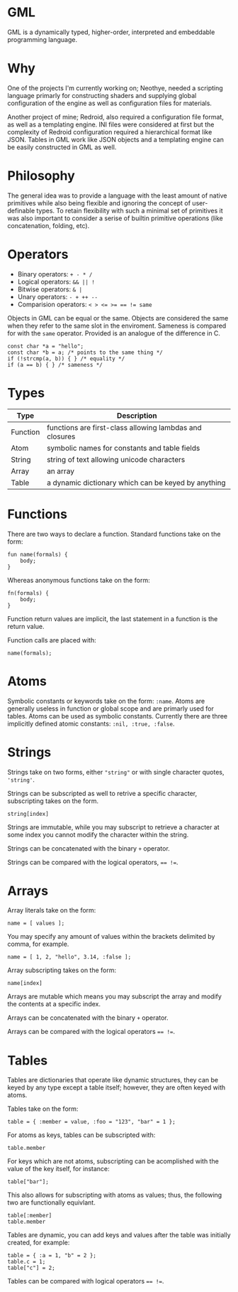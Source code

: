 # GML

GML is a dynamically typed, higher-order, interpreted and embeddable
programming language.

# Why
One of the projects I'm currently working on; Neothye, needed a scripting
language primarly for constructing shaders and supplying global configuration
of the engine as well as configuration files for materials.

Another project of mine; Redroid, also required a configuration file format,
as well as a templating engine. INI files were considered at first but the
complexity of Redroid configuration required a hierarchical format like JSON.
Tables in GML work like JSON objects and a templating engine can be easily
constructed in GML as well.

# Philosophy

The general idea was to provide a language with the least amount of
native primitives while also being flexible and ignoring the concept
of user-definable types. To retain flexibility with such a minimal set
of primitives it was also important to consider a serise of builtin
primitive operations (like concatenation, folding, etc).

# Operators
* Binary operators: `+ - * /`
* Logical operators: `&& || !`
* Bitwise operators: `& |`
* Unary operators: `- + ++ --`
* Comparision operators: `< > <= >= == != same`

Objects in GML can be equal or the same. Objects are considered the same
when they refer to the same slot in the enviroment. Sameness is compared
for with the `same` operator. Provided is an analogue of the difference
in C.
```
const char *a = "hello";
const char *b = a; /* points to the same thing */
if (!strcmp(a, b)) { } /* equality */
if (a == b) { } /* sameness */
```

# Types

| Type     | Description                                             |
|----------|---------------------------------------------------------|
| Function | functions are first-class allowing lambdas and closures |
| Atom     | symbolic names for constants and table fields           |
| String   | string of text allowing unicode characters              |
| Array    | an array                                                |
| Table    | a dynamic dictionary which can be keyed by anything     |


# Functions

There are two ways to declare a function. Standard functions take on
the form:
```
fun name(formals) {
    body;
}
```
Whereas anonymous functions take on the form:
```
fn(formals) {
    body;
}
```

Function return values are implicit, the last statement in a function
is the return value.

Function calls are placed with:
```
name(formals);
```

# Atoms
Symbolic constants or keywords take on the form: `:name`. Atoms are
generally useless in function or global scope and are primarly used
for tables. Atoms can be used as symbolic constants. Currently there
are three implicitly defined atomic constants: `:nil, :true, :false`.

# Strings
Strings take on two forms, either `"string"` or with single character
quotes, `'string'`.

Strings can be subscripted as well to retrive a specific character,
subscripting takes on the form.
```
string[index]
```

Strings are immutable, while you may subscript to retrieve a character
at some index you cannot modify the character within the string.

Strings can be concatenated with the binary `+` operator.

Strings can be compared with the logical operators, `== !=`.


# Arrays
Array literals take on the form:
```
name = [ values ];
```

You may specify any amount of values within the brackets delimited by
comma, for example.
```
name = [ 1, 2, "hello", 3.14, :false ];
````

Array subscripting takes on the form:
```
name[index]
```

Arrays are mutable which means you may subscript the array and modify
the contents at a specific index.

Arrays can be concatenated with the binary `+` operator.

Arrays can be compared with the logical operators `== !=`.

# Tables
Tables are dictionaries that operate like dynamic structures, they can
be keyed by any type except a table itself; however, they are often keyed
with atoms.

Tables take on the form:
```
table = { :member = value, :foo = "123", "bar" = 1 };
```

For atoms as keys, tables can be subscripted with:
```
table.member
```

For keys which are not atoms, subscripting can be acomplished with the
value of the key itself, for instance:
```
table["bar"];
```

This also allows for subscripting with atoms as values; thus, the following
two are functionally equivlant.
```
table[:member]
table.member
```

Tables are dynamic, you can add keys and values after the table was
initially created, for example:
```
table = { :a = 1, "b" = 2 };
table.c = 1;
table["c"] = 2;
````

Tables can be compared with logical operators `== !=`.
